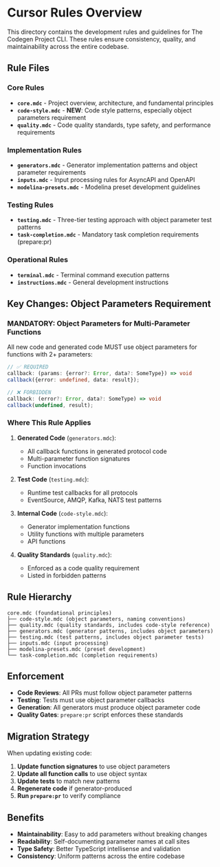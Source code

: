 # Cursor Rules Overview

This directory contains the development rules and guidelines for The Codegen Project CLI. These rules ensure consistency, quality, and maintainability across the entire codebase.

## Rule Files

### Core Rules
- **`core.mdc`** - Project overview, architecture, and fundamental principles
- **`code-style.mdc`** - **NEW**: Code style patterns, especially object parameters requirement
- **`quality.mdc`** - Code quality standards, type safety, and performance requirements

### Implementation Rules
- **`generators.mdc`** - Generator implementation patterns and object parameter requirements
- **`inputs.mdc`** - Input processing rules for AsyncAPI and OpenAPI
- **`modelina-presets.mdc`** - Modelina preset development guidelines

### Testing Rules
- **`testing.mdc`** - Three-tier testing approach with object parameter test patterns
- **`task-completion.mdc`** - Mandatory task completion requirements (prepare:pr)

### Operational Rules
- **`terminal.mdc`** - Terminal command execution patterns
- **`instructions.mdc`** - General development instructions

## Key Changes: Object Parameters Requirement

### **MANDATORY: Object Parameters for Multi-Parameter Functions**

All new code and generated code MUST use object parameters for functions with 2+ parameters:

```typescript
// ✅ REQUIRED
callback: (params: {error?: Error, data?: SomeType}) => void
callback({error: undefined, data: result});

// ❌ FORBIDDEN  
callback: (error?: Error, data?: SomeType) => void
callback(undefined, result);
```

### Where This Rule Applies

1. **Generated Code** (`generators.mdc`):
   - All callback functions in generated protocol code
   - Multi-parameter function signatures
   - Function invocations

2. **Test Code** (`testing.mdc`):
   - Runtime test callbacks for all protocols
   - EventSource, AMQP, Kafka, NATS test patterns

3. **Internal Code** (`code-style.mdc`):
   - Generator implementation functions
   - Utility functions with multiple parameters
   - API functions

4. **Quality Standards** (`quality.mdc`):
   - Enforced as a code quality requirement
   - Listed in forbidden patterns

## Rule Hierarchy

```
core.mdc (foundational principles)
├── code-style.mdc (object parameters, naming conventions)
├── quality.mdc (quality standards, includes code-style reference)
├── generators.mdc (generator patterns, includes object parameters)
├── testing.mdc (test patterns, includes object parameter tests)
├── inputs.mdc (input processing)
├── modelina-presets.mdc (preset development)
└── task-completion.mdc (completion requirements)
```

## Enforcement

- **Code Reviews**: All PRs must follow object parameter patterns
- **Testing**: Tests must use object parameter callbacks
- **Generation**: All generators must produce object parameter code
- **Quality Gates**: `prepare:pr` script enforces these standards

## Migration Strategy

When updating existing code:

1. **Update function signatures** to use object parameters
2. **Update all function calls** to use object syntax  
3. **Update tests** to match new patterns
4. **Regenerate code** if generator-produced
5. **Run `prepare:pr`** to verify compliance

## Benefits

- **Maintainability**: Easy to add parameters without breaking changes
- **Readability**: Self-documenting parameter names at call sites
- **Type Safety**: Better TypeScript intellisense and validation
- **Consistency**: Uniform patterns across the entire codebase
